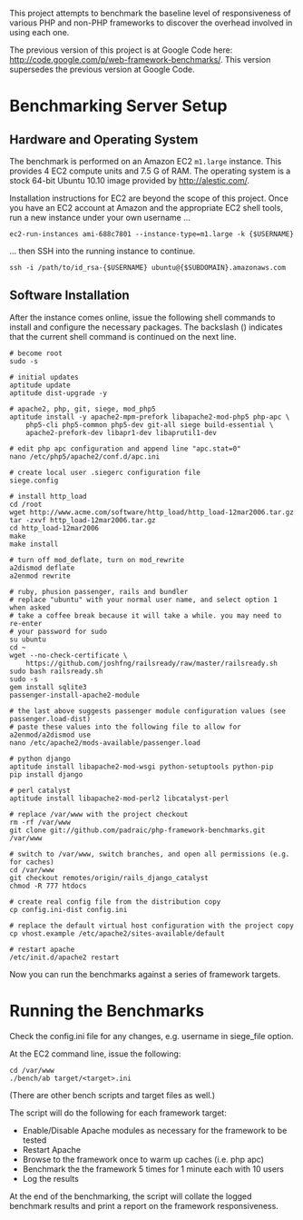 This project attempts to benchmark the baseline level of responsiveness of various PHP and non-PHP frameworks to discover the overhead involved in using each one.

The previous version of this project is at Google Code here: <http://code.google.com/p/web-framework-benchmarks/>. This version supersedes the previous version at Google Code.


Benchmarking Server Setup
=========================

Hardware and Operating System
-----------------------------

The benchmark is performed on an Amazon EC2 `m1.large` instance. This provides 4 EC2 compute units and 7.5 G of RAM.  The operating system is a stock 64-bit Ubuntu 10.10 image provided by <http://alestic.com/>.

Installation instructions for EC2 are beyond the scope of this project. Once you have an EC2 account at Amazon and the appropriate EC2 shell tools, run a new instance under your own username ...

    ec2-run-instances ami-688c7801 --instance-type=m1.large -k {$USERNAME}

... then SSH into the running instance to continue.

    ssh -i /path/to/id_rsa-{$USERNAME} ubuntu@{$SUBDOMAIN}.amazonaws.com


Software Installation
---------------------

After the instance comes online, issue the following shell commands to install and configure the necessary packages. The backslash (\) indicates that the current shell command is continued on the next line.

    # become root
    sudo -s

    # initial updates
    aptitude update
    aptitude dist-upgrade -y

    # apache2, php, git, siege, mod_php5
    aptitude install -y apache2-mpm-prefork libapache2-mod-php5 php-apc \
        php5-cli php5-common php5-dev git-all siege build-essential \
        apache2-prefork-dev libapr1-dev libaprutil1-dev

    # edit php apc configuration and append line "apc.stat=0"
    nano /etc/php5/apache2/conf.d/apc.ini

    # create local user .siegerc configuration file
    siege.config

    # install http_load
    cd /root
    wget http://www.acme.com/software/http_load/http_load-12mar2006.tar.gz
    tar -zxvf http_load-12mar2006.tar.gz
    cd http_load-12mar2006
    make
    make install

    # turn off mod_deflate, turn on mod_rewrite
    a2dismod deflate
    a2enmod rewrite

    # ruby, phusion passenger, rails and bundler
    # replace "ubuntu" with your normal user name, and select option 1 when asked
    # take a coffee break because it will take a while. you may need to re-enter
    # your password for sudo
    su ubuntu
    cd ~
    wget --no-check-certificate \
        https://github.com/joshfng/railsready/raw/master/railsready.sh
    sudo bash railsready.sh
    sudo -s
    gem install sqlite3
    passenger-install-apache2-module

    # the last above suggests passenger module configuration values (see passenger.load-dist)
    # paste these values into the following file to allow for a2enmod/a2dismod use
    nano /etc/apache2/mods-available/passenger.load

    # python django
    aptitude install libapache2-mod-wsgi python-setuptools python-pip
    pip install django

    # perl catalyst
    aptitude install libapache2-mod-perl2 libcatalyst-perl

    # replace /var/www with the project checkout
    rm -rf /var/www
    git clone git://github.com/padraic/php-framework-benchmarks.git /var/www

    # switch to /var/www, switch branches, and open all permissions (e.g. for caches)
    cd /var/www
    git checkout remotes/origin/rails_django_catalyst
    chmod -R 777 htdocs

    # create real config file from the distribution copy
    cp config.ini-dist config.ini

    # replace the default virtual host configuration with the project copy
    cp vhost.example /etc/apache2/sites-available/default

    # restart apache
    /etc/init.d/apache2 restart

Now you can run the benchmarks against a series of framework targets.


Running the Benchmarks
======================

Check the config.ini file for any changes, e.g. username in siege_file option.

At the EC2 command line, issue the following:

    cd /var/www
    ./bench/ab target/<target>.ini

(There are other bench scripts and target files as well.)

The script will do the following for each framework target:

- Enable/Disable Apache modules as necessary for the framework to be tested
- Restart Apache
- Browse to the framework once to warm up caches (i.e. php apc)
- Benchmark the the framework 5 times for 1 minute each with 10 users
- Log the results

At the end of the benchmarking, the script will collate the logged benchmark results and print a report on the framework responsiveness.

